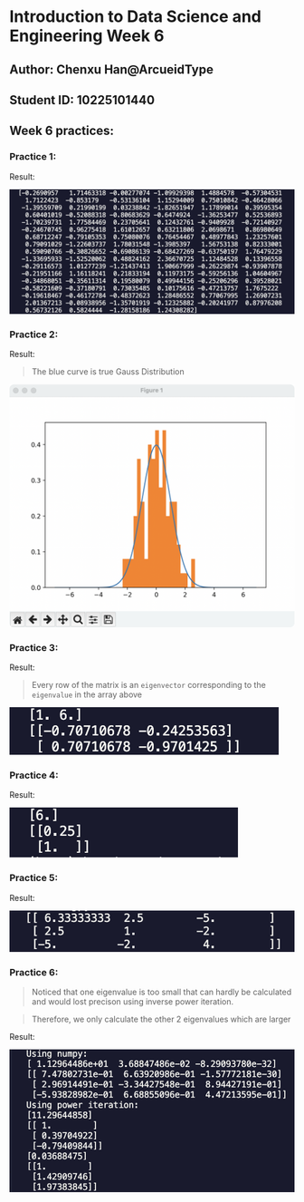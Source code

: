 # Introduction to Data Science and Engineering Week 6

## Author: Chenxu Han@ArcueidType
## Student ID: 10225101440

## Week 6 practices:

### Practice 1: 

Result: 

![prac-1](./img/prac1.png)

### Practice 2:

Result: 

> The blue curve is true Gauss Distribution 

![prac-2](./img/prac2.png)

### Practice 3: 

Result:

> Every row of the matrix is an `eigenvector` corresponding to the `eigenvalue` in the array above

![prac-3](./img/prac3.png)

### Practice 4:

Result:

![prac-4](./img/prac4.png)

### Practice 5: 

Result: 

![prac-5](./img/prac5.png)

### Practice 6:

> Noticed that one eigenvalue is too small that can hardly be calculated and would lost precison using inverse power iteration. 

> Therefore, we only calculate the other 2 eigenvalues which are larger

Result:

![prac-6](./img/prac6.png)
